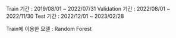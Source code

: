 Train 기간 : 2019/08/01 ~ 2022/07/31
Validation 기간 : 2022/08/01 ~ 2022/11/30
Test 기간 : 2022/12/01 ~ 2023/02/28

Train에 이용한 모델 : Random Forest
